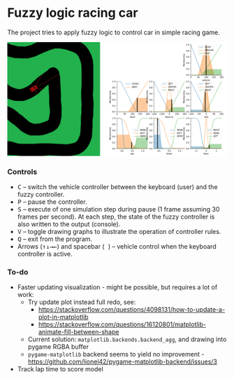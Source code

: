 
# Fuzzy logic racing car

The project tries to apply fuzzy logic to control car in simple racing game.

![Screenshot form the game, including graphs](docs/image.png)



### Controls

+ <kbd>C</kbd> – switch the vehicle controller between the keyboard (user) and the fuzzy controller.
+ <kbd>P</kbd> – pause the controller.
+ <kbd>S</kbd> – execute of one simulation step during pause (1 frame assuming 30 frames per second). At each step, the state of the fuzzy controller is also written to the output (console).
+ <kbd>V</kbd> – toggle drawing graphs to illustrate the operation of controller rules.
+ <kbd>Q</kbd> – exit from the program.
+ Arrows (<kbd>↑</kbd><kbd>↓</kbd><kbd>→</kbd><kbd>←</kbd>) and spacebar (<kbd> </kbd>) – vehicle control when the keyboard controller is active.



### To-do

+ Faster updating visualization - might be possible, but requires a lot of work:
	+ Try update plot instead full redo, see:
		+ https://stackoverflow.com/questions/4098131/how-to-update-a-plot-in-matplotlib
		+ https://stackoverflow.com/questions/16120801/matplotlib-animate-fill-between-shape
	+ Current solution: `matplotlib.backends.backend_agg`, and drawing into pygame RGBA buffer
	+ `pygame-matplotlib` backend seems to yield no improvement - https://github.com/lionel42/pygame-matplotlib-backend/issues/3
+ Track lap time to score model
